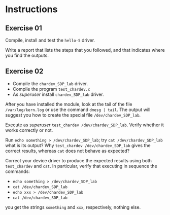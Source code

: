 # Instructions

## Exercise 01

Compile, install and test the ```hello-5``` driver.

Write a report that lists the steps that you followed, and that indicates where you find the outputs.

## Exercise 02

- Compile the ```chardev_SDP_lab``` driver.
- Compile the program ```test_chardev.c```
- As *superuser* install ```chardev_SDP_lab``` driver.

After you have installed the module, look at the tail of the file ```/var/log/kern.log``` or use the command ```dmesg | tail```. The output will suggest you how to create the special file ```/dev/chardev_SDP_lab```.

Execute as *superuser* ```test_chardev /dev/chardev_SDP_lab```. Verify whether it works correctly or not.

Run ```echo something > /dev/chardev_SDP_lab```; try ```cat /dev/chardev_SDP_lab``` what is its output? Why ```test_chardev /dev/chardev_SDP_lab``` gives the correct results, whereas ```cat``` does not behave as expected?

Correct your device driver to produce the expected results using both ```test_chardev``` and ```cat```. In particular, verify that executing in sequence the commands:

- ```echo something > /dev/chardev_SDP_lab```
- ```cat /dev/chardev_SDP_lab```
- ```echo xxx > /dev/chardev_SDP_lab```
- ```cat /dev/chardev_SDP_lab```

you get the strings ```something``` and ```xxx```, respectively, nothing else.
